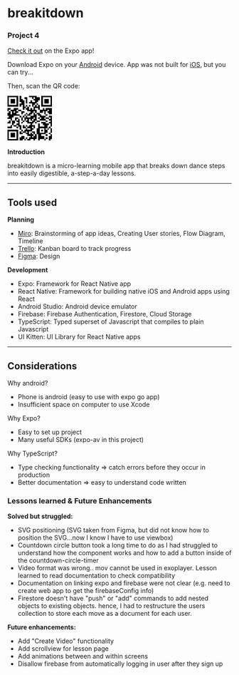 # breakitdown
### Project 4

[Check it out](https://expo.dev/@imanonion/breakitdown) on the Expo app!

Download Expo on your [Android](https://play.google.com/store/apps/details?id=host.exp.exponent&referrer=www) device. App was not built for [iOS](https://itunes.apple.com/app/apple-store/id982107779), but you can try...

Then, scan the QR code:

<img src="https://github.com/imanonion/breakitdown/blob/master/assets/expo-breakitdown.png" width="100" height="100" alt="breakitdown">

**Introduction**

breakitdown is a micro-learning mobile app that breaks down dance steps into easily digestible, a-step-a-day lessons. 

----------
## Tools used
**Planning**
- [Miro](https://miro.com/): Brainstorming of app ideas, Creating User stories, Flow Diagram, Timeline
- [Trello](https://trello.com/en): Kanban board to track progress
- [Figma](https://www.figma.com/): Design

**Development**
- Expo: Framework for React Native app
- React Native: Framework for building native iOS and Android apps using React
- Android Studio: Android device emulator
- Firebase: Firebase Authentication, Firestore, Cloud Storage
- TypeScript: Typed superset of Javascript that compiles to plain Javascript
- UI Kitten: UI Library for React Native apps

----------

## Considerations
Why android?
- Phone is android (easy to use with expo go app)
- Insufficient space on computer to use Xcode

Why Expo?
- Easy to set up project
- Many useful SDKs (expo-av in this project)

Why TypeScript?
- Type checking functionality => catch errors before they occur in production
- Better documentation => easy to understand code written

### Lessons learned & Future Enhancements

**Solved but struggled:**
- SVG positioning (SVG taken from Figma, but did not know how to position the SVG...now I know I have to use viewbox)
- Countdown circle button took a long time to do as I had struggled to understand how the component works and how to add a button inside of the countdown-circle-timer
- Video format was wrong.. mov cannot be used in exoplayer. Lesson learned to read documentation to check compatibility
- Documentation on linking expo and firebase were not clear (e.g. need to create web app to get the firebaseConfig info)
- Firestore doesn't have "push" or "add" commands to add nested objects to existing objects. hence, I had to restructure the users collection to store each move as a document for each user.

**Future enhancements:**
- Add "Create Video" functionality
- Add scrollview for lesson page
- Add animations between and within screens
- Disallow firebase from automatically logging in user after they sign up